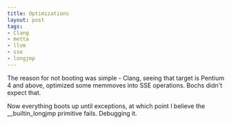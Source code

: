 ```yaml
--- 
title: Optimizations
layout: post
tags: 
- Clang
- metta
- llvm
- sse
- longjmp
---
```

The reason for not booting was simple - Clang, seeing that target is Pentium 4 and above, optimized some memmoves into SSE operations. Bochs didn't expect that.

Now everything boots up until exceptions, at which point I believe the __builtin_longjmp primitive fails. Debugging it.
